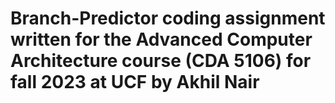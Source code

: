 # Branch-Predictor coding assignment written for the Advanced Computer Architecture course (CDA 5106) for fall 2023 at UCF by Akhil Nair
